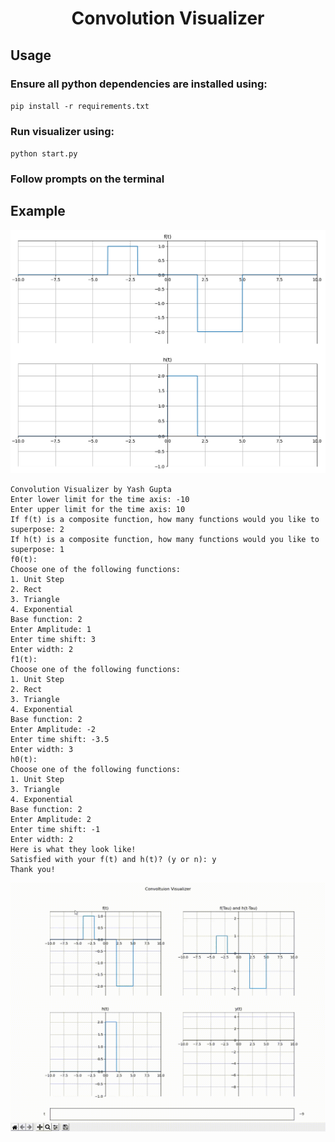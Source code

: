 <h1 align="center"> Convolution Visualizer </h1>

## Usage ##
### Ensure all python dependencies are installed using: ### 
`pip install -r requirements.txt` 
### Run visualizer using: ###
`python start.py` 
### Follow prompts on the terminal ###

## Example ##
![Sample convolution of f(t) and h(t)](https://github.com/YashGupta5961/Convolution-Visualizer/blob/main/exampleInput.png)

```
Convolution Visualizer by Yash Gupta
Enter lower limit for the time axis: -10
Enter upper limit for the time axis: 10
If f(t) is a composite function, how many functions would you like to superpose: 2
If h(t) is a composite function, how many functions would you like to superpose: 1
f0(t):
Choose one of the following functions:
1. Unit Step
2. Rect
3. Triangle
4. Exponential
Base function: 2
Enter Amplitude: 1
Enter time shift: 3
Enter width: 2
f1(t):
Choose one of the following functions:
1. Unit Step
2. Rect
3. Triangle
4. Exponential
Base function: 2
Enter Amplitude: -2
Enter time shift: -3.5
Enter width: 3
h0(t):
Choose one of the following functions:
1. Unit Step
3. Triangle
4. Exponential
Base function: 2
Enter Amplitude: 2
Enter time shift: -1
Enter width: 2
Here is what they look like!
Satisfied with your f(t) and h(t)? (y or n): y
Thank you!
```

![Sample convolution of f(t) and h(t)](https://github.com/YashGupta5961/Convolution-Visualizer/blob/main/exampleVis.gif)
